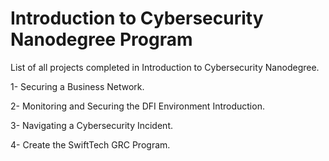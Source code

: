 # Introduction to Cybersecurity Nanodegree Program 

List of all projects completed in Introduction to Cybersecurity Nanodegree.

1- Securing a Business Network.

2- Monitoring and Securing the DFI Environment Introduction.

3- Navigating a Cybersecurity Incident.

4- Create the SwiftTech GRC Program.
